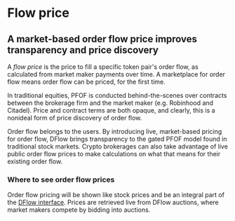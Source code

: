 # Flow price

## A market-based order flow price improves transparency and price discovery

A _flow price_ is the price to fill a specific token pair's order flow, as calculated from market maker payments over time. A marketplace for order flow means order flow can be priced, for the first time.

In traditional equities, PFOF is conducted behind-the-scenes over contracts between the brokerage firm and the market maker (e.g. Robinhood and Citadel). Price and contract terms are both opaque, and clearly, this is a nonideal form of price discovery of order flow.

Order flow belongs to the users. By introducing live, market-based pricing for order flow, DFlow brings transparency to the gated PFOF model found in traditional stock markets. Crypto brokerages can also take advantage of live public order flow prices to make calculations on what that means for their existing order flow.

### Where to see order flow prices

Order flow pricing will be shown like stock prices and be an integral part of the [DFlow interface](wallet-dashboard.md). Prices are retrieved live from DFlow auctions, where market makers compete by bidding into auctions.
